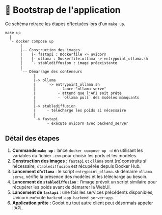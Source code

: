 # 🚀 Bootstrap de l'application

Ce schéma retrace les étapes effectuées lors d'un `make up`.

```text
make up
  |
  `- docker compose up
       |
       |-- Construction des images
       |    |- fastapi : Dockerfile -> uvicorn
       |    |- ollama : Dockerfile.ollama -> entrypoint_ollama.sh
       |    `- stablediffusion : image préexistante
       |
       `-- Démarrage des conteneurs
             |
             |-> ollama
             |     `-> entrypoint_ollama.sh
             |          - lance "ollama serve"
             |          - attend que l'API soit prête
             |          - `ollama pull` des modèles manquants
             |
             |-> stablediffusion
             |     - télécharge les poids si nécessaire
             |
             `-> fastapi
                   - exécute uvicorn avec backend_server
```

## Détail des étapes

1. **Commande `make up`** : lance `docker compose up -d` en utilisant les variables
du fichier `.env` pour choisir les ports et les modèles.
2. **Construction des images** : `fastapi` et `ollama` sont (re)construits si nécessaire,
`stablediffusion` est récupérée depuis Docker Hub.
3. **Lancement d'`ollama`** : le script `entrypoint_ollama.sh` démarre
`ollama serve`, vérifie la présence des modèles et les télécharge au besoin.
4. **Lancement de `stablediffusion`** : l'image prévoit un script similaire pour récupérer les poids
avant de démarrer la WebUI.
5. **Lancement de `fastapi`** : une fois les services précédents disponibles, Uvicorn
exécute `backend.app.backend_server:app`.
6. **Application prête** : Godot ou tout autre client peut désormais appeler l'API.

